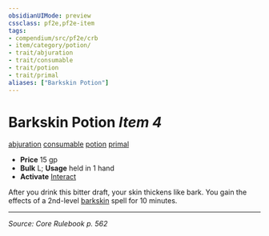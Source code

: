 ```yaml
---
obsidianUIMode: preview
cssclass: pf2e,pf2e-item
tags:
- compendium/src/pf2e/crb
- item/category/potion/
- trait/abjuration
- trait/consumable
- trait/potion
- trait/primal
aliases: ["Barkskin Potion"]
---
```

# Barkskin Potion *Item 4*  
[abjuration](abjuration.md "Abjuration School Trait")  [consumable](consumable.md "Consumable Item Trait")  [potion](potion.md "Potion Item Trait")  [primal](primal.md "Primal Tradition Trait")  

- **Price** 15 gp
- **Bulk** L; **Usage** held in 1 hand
- **Activate** [Interact](interact.md)

After you drink this bitter draft, your skin thickens like bark. You gain the effects of a 2nd-level [barkskin](barkskin.md) spell for 10 minutes.


---
*Source: Core Rulebook p. 562*